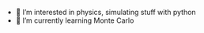 - 👀 I’m interested in physics, simulating stuff with python
- 🌱 I’m currently learning Monte Carlo


<!---
josefgull/josefgull is a ✨ special ✨ repository because its `README.md` (this file) appears on your GitHub profile.
You can click the Preview link to take a look at your changes.
--->
